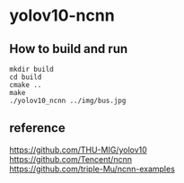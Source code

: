 # yolov10-ncnn

## How to build and run

``` shell
mkdir build
cd build 
cmake ..
make 
./yolov10_ncnn ../img/bus.jpg
```

## reference

<https://github.com/THU-MIG/yolov10><br>
<https://github.com/Tencent/ncnn><br>
<https://github.com/triple-Mu/ncnn-examples>

